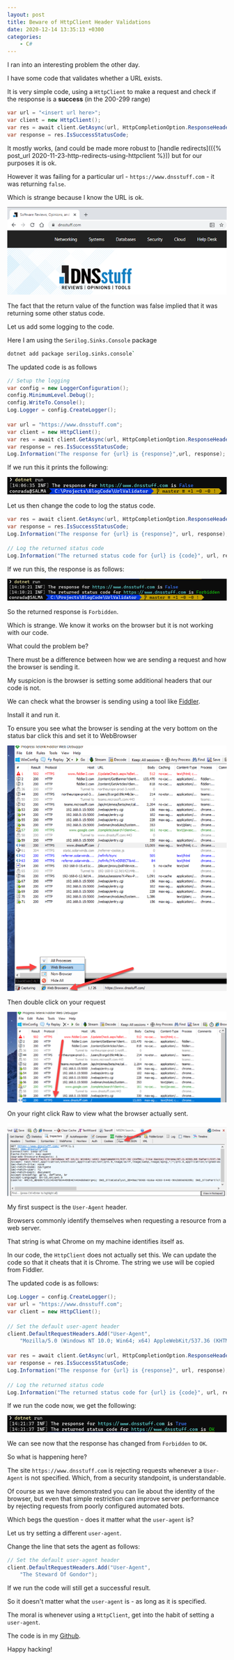```yaml
---
layout: post
title: Beware of HttpClient Header Validations
date: 2020-12-14 13:35:13 +0300
categories:
    - C#
---
```

I ran into an interesting problem the other day.

I have some code that validates whether a URL exists.

It is very simple code, using a `HttpClient` to make a request and check if the response is a **success** (in the 200-299 range)

```csharp
var url = "<insert url here>";
var client = new HttpClient();
var res = await client.GetAsync(url, HttpCompletionOption.ResponseHeadersRead);
var response = res.IsSuccessStatusCode;
```

It mostly works, (and could be made more robust to [handle redirects](({% post_url 2020-11-23-http-redirects-using-httpclient %})) but for our purposes it is ok.

However it was failing for a particular url - `https://www.dnsstuff.com` - it was returning `false`.

Which is strange because I know the URL is ok.

![](../images/2020/12/DNSStuff.png)

The fact that the return value of the function was false implied that it was returning some other status code.

Let us add some logging to the code.

Here I am using the `Serilog.Sinks.Console` package

```bash
dotnet add package serilog.sinks.console`
```

The updated code is as follows

```csharp
// Setup the logging
var config = new LoggerConfiguration();
config.MinimumLevel.Debug();
config.WriteTo.Console();
Log.Logger = config.CreateLogger();

var url = "https://www.dnsstuff.com";
var client = new HttpClient();
var res = await client.GetAsync(url, HttpCompletionOption.ResponseHeadersRead);
var response = res.IsSuccessStatusCode;
Log.Information("The response for {url} is {response}",url, response);
```

If we run this it prints the following:

![](../images/2020/12/Initial%20Response.png)

Let us then change the code to log the status code.

```csharp
var res = await client.GetAsync(url, HttpCompletionOption.ResponseHeadersRead);
var response = res.IsSuccessStatusCode;
Log.Information("The response for {url} is {response}", url, response);

// Log the returned status code
Log.Information("The returned status code for {url} is {code}", url, res.StatusCode);
```

If we run this, the response is as follows:

![](../images/2020/12/SecondResponse.png)

So the returned response is `Forbidden`.

Which is strange. We know it works on the browser but it is not working with our code.

What could the problem be?

There must be a difference between how we are sending a request and how the browser is sending it.

My suspicion is the browser is setting some additional headers that our code is not.

We can check what the browser is sending using a tool like [Fiddler](https://www.telerik.com/fiddler).

Install it and run it.

To ensure you see what the browser is sending at the very bottom on the status bar click this and set it to WebBrowser

![](../images/2020/12/Fiddler.png)

Then double click on your request

![](../images/2020/12/ViewREquest.png)

On your right click Raw to view what the browser actually sent.

![](../images/2020/12/Traffic.png)

My first suspect is the `User-Agent` header.

Browsers commonly identify themselves when requesting a resource from a web server.

That string is what Chrome on my machine identifies itself as.

In our code, the `HttpClient` does not actually set this. We can update the code so that it cheats that it is Chrome. The string we use will be copied from Fiddler.

The updated code is as follows:

```csharp
Log.Logger = config.CreateLogger();
var url = "https://www.dnsstuff.com";
var client = new HttpClient();

// Set the default user-agent header
client.DefaultRequestHeaders.Add("User-Agent",
    "Mozilla/5.0 (Windows NT 10.0; Win64; x64) AppleWebKit/537.36 (KHTML, like Gecko) Chrome/87.0.4280.88 Safari/537.36");

var res = await client.GetAsync(url, HttpCompletionOption.ResponseHeadersRead);
var response = res.IsSuccessStatusCode;
Log.Information("The response for {url} is {response}", url, response);

// Log the returned status code
Log.Information("The returned status code for {url} is {code}", url, res.StatusCode);
```

If we run the code now, we get the following:

![](../images/2020/12/FinalResponse.png)

We can see now that the response has changed from `Forbidden` to `OK`.

So what is happening here?

The site `https://www.dnsstuff.com` is rejecting requests whenever a `User-Agent` is not specified. Which, from a security standpoint, is understandable.

Of course as we have demonstrated you can lie about the identity of the browser, but even that simple restriction can improve server performance by rejecting requests from poorly configured automated bots.

Which begs the question - does it matter what the `user-agent` is?

Let us try setting a different `user-agent`.

Change the line that sets the agent as follows:

```csharp
// Set the default user-agent header
client.DefaultRequestHeaders.Add("User-Agent",
    "The Steward Of Gondor");
```
If we run the code will still get a successful result.

So it doesn't matter what the `user-agent` is - as long as it is specified.

The moral is whenever using a `HttpClient`, get into the habit of setting a `user-agent`.

The code is in my [Github](https://github.com/conradakunga/BlogCode/tree/master/14%20Dec%202020%20-%20URL%20Validation).

Happy hacking!